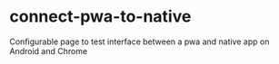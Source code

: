 # connect-pwa-to-native
Configurable page to test interface between a pwa and native app on Android and Chrome
